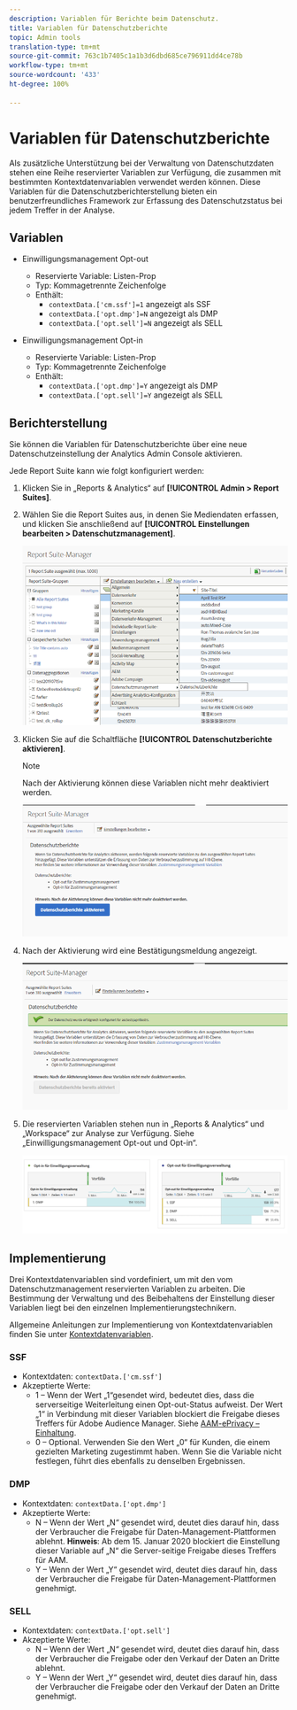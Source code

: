 ```yaml
---
description: Variablen für Berichte beim Datenschutz.
title: Variablen für Datenschutzberichte
topic: Admin tools
translation-type: tm+mt
source-git-commit: 763c1b7405c1a1b3d6dbd685ce796911dd4ce78b
workflow-type: tm+mt
source-wordcount: '433'
ht-degree: 100%

---
```



# Variablen für Datenschutzberichte

Als zusätzliche Unterstützung bei der Verwaltung von Datenschutzdaten stehen eine Reihe reservierter Variablen zur Verfügung, die zusammen mit bestimmten Kontextdatenvariablen verwendet werden können.
Diese Variablen für die Datenschutzberichterstellung bieten ein benutzerfreundliches Framework zur Erfassung des Datenschutzstatus bei jedem Treffer in der Analyse.

## Variablen

* Einwilligungsmanagement Opt-out
   * Reservierte Variable: Listen-Prop
   * Typ: Kommagetrennte Zeichenfolge
   * Enthält:
      * `contextData.['cm.ssf']=1` angezeigt als SSF
      * `contextData.['opt.dmp']=N` angezeigt als DMP
      * `contextData.['opt.sell']=N` angezeigt als SELL

* Einwilligungsmanagement Opt-in
   * Reservierte Variable: Listen-Prop
   * Typ: Kommagetrennte Zeichenfolge
   * Enthält:
      * `contextData.['opt.dmp']=Y` angezeigt als DMP
      * `contextData.['opt.sell']=Y` angezeigt als SELL

## Berichterstellung

Sie können die Variablen für Datenschutzberichte über eine neue Datenschutzeinstellung der Analytics Admin Console aktivieren.

Jede Report Suite kann wie folgt konfiguriert werden:
1. Klicken Sie in „Reports &amp; Analytics“ auf **[!UICONTROL Admin > Report Suites]**.
1. Wählen Sie die Report Suites aus, in denen Sie Mediendaten erfassen, und klicken Sie anschließend auf **[!UICONTROL Einstellungen bearbeiten > Datenschutzmanagement]**.

   ![](assets/rsm-privacy-select.png)

1. Klicken Sie auf die Schaltfläche **[!UICONTROL Datenschutzberichte aktivieren]**.

   >[!NOTE]
   >
   >Nach der Aktivierung können diese Variablen nicht mehr deaktiviert werden.

   ![](assets/rsm-privacy-enable.png)

1. Nach der Aktivierung wird eine Bestätigungsmeldung angezeigt.

   ![](assets/rsm-privacy-config.png)

1. Die reservierten Variablen stehen nun in „Reports &amp; Analytics“ und „Workspace“ zur Analyse zur Verfügung. Siehe „Einwilligungsmanagement Opt-out und Opt-in“.

   ![](assets/consent-management.png)

## Implementierung

Drei Kontextdatenvariablen sind vordefiniert, um mit den vom Datenschutzmanagement reservierten Variablen zu arbeiten.  Die Bestimmung der Verwaltung und des Beibehaltens der Einstellung dieser Variablen liegt bei den einzelnen Implementierungstechnikern.

Allgemeine Anleitungen zur Implementierung von Kontextdatenvariablen finden Sie unter [Kontextdatenvariablen](https://docs.adobe.com/content/help/de-DE/analytics/implementation/vars/page-vars/contextdata.html).

### SSF

* Kontextdaten: `contextData.['cm.ssf']`
* Akzeptierte Werte:
   * 1 – Wenn der Wert „1“gesendet wird, bedeutet dies, dass die serverseitige Weiterleitung einen Opt-out-Status aufweist. Der Wert „1“ in Verbindung mit dieser Variablen blockiert die Freigabe dieses Treffers für Adobe Audience Manager. Siehe [AAM-ePrivacy – Einhaltung](https://docs.adobe.com/help/en/analytics/integration/audience-analytics/audience-analytics-workflow/ssf-gdpr.html).
   * 0 – Optional. Verwenden Sie den Wert „0“ für Kunden, die einem gezielten Marketing zugestimmt haben. Wenn Sie die Variable nicht festlegen, führt dies ebenfalls zu denselben Ergebnissen.

### DMP

* Kontextdaten: `contextData.['opt.dmp']`
* Akzeptierte Werte:
   * N – Wenn der Wert „N“ gesendet wird, deutet dies darauf hin, dass der Verbraucher die Freigabe für Daten-Management-Plattformen ablehnt.  **Hinweis**: Ab dem 15. Januar 2020 blockiert die Einstellung dieser Variable auf „N“ die Server-seitige Freigabe dieses Treffers für AAM.
   * Y – Wenn der Wert „Y“ gesendet wird, deutet dies darauf hin, dass der Verbraucher die Freigabe für Daten-Management-Plattformen genehmigt.

### SELL

* Kontextdaten: `contextData.['opt.sell']`
* Akzeptierte Werte:
   * N – Wenn der Wert „N“ gesendet wird, deutet dies darauf hin, dass der Verbraucher die Freigabe oder den Verkauf der Daten an Dritte ablehnt.
   * Y – Wenn der Wert „Y“ gesendet wird, deutet dies darauf hin, dass der Verbraucher die Freigabe oder den Verkauf der Daten an Dritte genehmigt.
